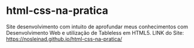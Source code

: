 # html-css-na-pratica
Site desenvolvimento com intuito de aprofundar meus conhecimentos com Desenvolvimento Web e utilização de Tableless em HTML5. LINK do Site: https://nosleinad.github.io/html-css-na-pratica/
